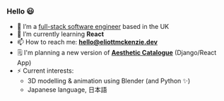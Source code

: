 ### Hello 😃

<!--
**eli099/eli099** is a ✨ _special_ ✨ repository because its `README.md` (this file) appears on your GitHub profile.

Here are some ideas to get you started:

- 🔭 I’m currently working on ...
- 🌱 I’m currently learning ...
- 👯 I’m looking to collaborate on ...
- 🤔 I’m looking for help with ...
- 💬 Ask me about ...
- 📫 How to reach me: ...
- 😄 Pronouns: ...
- ⚡ Fun fact: ...
-->

- 🔭 I’m a [full-stack software engineer](https://eliottmckenzie.dev) based in the UK
- 🌱 I’m currently learning **React**
- 📫 How to reach me: **hello@eliottmckenzie.dev**
- 🗒 I'm planning a new version of **[Aesthetic Catalogue](https://github.com/eli099/Aesthetic-Catalogue)** (Django/React App)
- ⚡ Current interests:
  * 3D modelling & animation using Blender (and Python ✨)
  * Japanese language, 日本語
